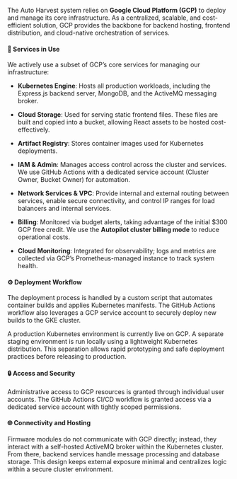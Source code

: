 

The Auto Harvest system relies on **Google Cloud Platform (GCP)** to deploy and manage its core infrastructure. As a centralized, scalable, and cost-efficient solution, GCP provides the backbone for backend hosting, frontend distribution, and cloud-native orchestration of services.

#### 🧠 Services in Use

We actively use a subset of GCP’s core services for managing our infrastructure:

- **Kubernetes Engine**: Hosts all production workloads, including the Express.js backend server, MongoDB, and the ActiveMQ messaging broker.
    
- **Cloud Storage**: Used for serving static frontend files. These files are built and copied into a bucket, allowing React assets to be hosted cost-effectively.
    
- **Artifact Registry**: Stores container images used for Kubernetes deployments.
    
- **IAM & Admin**: Manages access control across the cluster and services. We use GitHub Actions with a dedicated service account (Cluster Owner, Bucket Owner) for automation.
    
- **Network Services & VPC**: Provide internal and external routing between services, enable secure connectivity, and control IP ranges for load balancers and internal services.
    
- **Billing**: Monitored via budget alerts, taking advantage of the initial $300 GCP free credit. We use the **Autopilot cluster billing mode** to reduce operational costs.
    
- **Cloud Monitoring**: Integrated for observability; logs and metrics are collected via GCP’s Prometheus-managed instance to track system health.
    

#### ⚙️ Deployment Workflow

The deployment process is handled by a custom script that automates container builds and applies Kubernetes manifests. The GitHub Actions workflow also leverages a GCP service account to securely deploy new builds to the GKE cluster.

A production Kubernetes environment is currently live on GCP. A separate staging environment is run locally using a lightweight Kubernetes distribution. This separation allows rapid prototyping and safe deployment practices before releasing to production.

#### 🔒 Access and Security

Administrative access to GCP resources is granted through individual user accounts. The GitHub Actions CI/CD workflow is granted access via a dedicated service account with tightly scoped permissions.

#### 🌐 Connectivity and Hosting

Firmware modules do not communicate with GCP directly; instead, they interact with a self-hosted ActiveMQ broker within the Kubernetes cluster. From there, backend services handle message processing and database storage. This design keeps external exposure minimal and centralizes logic within a secure cluster environment.